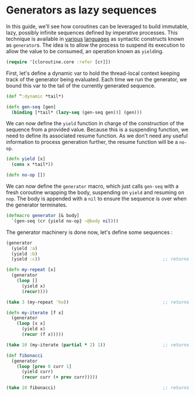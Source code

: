 # Generators as lazy sequences

In this guide, we'll see how coroutines can be leveraged to build immutable, lazy, possibly infinite sequences defined by imperative processes. This technique is available in [various](https://wiki.python.org/moin/Generators) [languages](https://developer.mozilla.org/en-US/docs/Web/JavaScript/Reference/Global_Objects/Generator) as syntactic constructs known as `generator`s. The idea is to allow the process to suspend its execution to allow the value to be consumed, an operation known as `yield`ing.

```clojure
(require '[cloroutine.core :refer [cr]])
```

First, let's define a dynamic var to hold the thread-local context keeping track of the generator being evaluated. Each time we run the generator, we bound this var to the tail of the currently generated sequence.

```clojure
(def ^:dynamic *tail*)

(defn gen-seq [gen]
  (binding [*tail* (lazy-seq (gen-seq gen))] (gen)))
```


We can now define the `yield` function in charge of the construction of the sequence from a provided value. Because this is a suspending function, we need to define its associated resume function. As we don't need any useful information to process generation further, the resume function will be a `no-op`.

```clojure
(defn yield [x]
  (cons x *tail*))

(defn no-op [])
```

We can now define the `generator` macro, which just calls `gen-seq` with a fresh coroutine wrapping the body, suspending on `yield` and resuming on `nop`. The body is appended with a `nil` to ensure the sequence is over when the generator terminates.

```clojure
(defmacro generator [& body]
  `(gen-seq (cr {yield no-op} ~@body nil)))
```

The generator machinery is done now, let's define some sequences :

```clojure
(generator
  (yield :a)
  (yield :b)
  (yield :c))                                               ;; returns (:a :b :c)
```

```clojure
(defn my-repeat [x]
  (generator
    (loop []
      (yield x)
      (recur))))

(take 3 (my-repeat 'ho))                                    ;; returns (ho ho ho)
```

```clojure
(defn my-iterate [f x]
  (generator
    (loop [x x]
      (yield x)
      (recur (f x)))))

(take 10 (my-iterate (partial * 2) 1))                      ;; returns (1 2 4 8 16 32 64 128 256 512)
```

```clojure
(def fibonacci
  (generator
    (loop [prev 0 curr 1]
      (yield curr)
      (recur curr (+ prev curr)))))

(take 10 fibonacci)                                         ;; returns (1 1 2 3 5 8 13 21 34 55)
```
